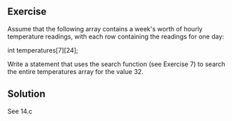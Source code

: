 ## Exercise 
Assume that the following array contains a week's worth of hourly temperature readings, with each row containing the readings for one day:

int temperatures[7][24];

Write a statement that uses the search function (see Exercise 7) to search the entire temperatures array for the value 32.

## Solution
See 14.c
